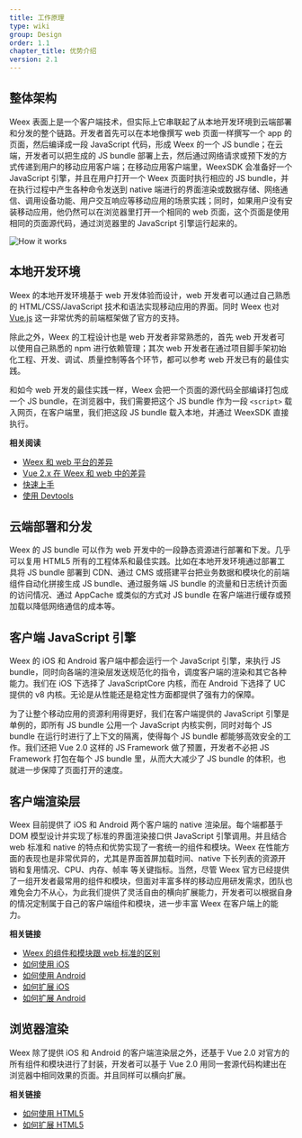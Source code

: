 ```yaml
---
title: 工作原理
type: wiki
group: Design
order: 1.1
chapter_title: 优势介绍
version: 2.1
---
```


<!-- toc -->

## 整体架构

Weex 表面上是一个客户端技术，但实际上它串联起了从本地开发环境到云端部署和分发的整个链路。开发者首先可以在本地像撰写 web 页面一样撰写一个 app 的页面，然后编译成一段 JavaScript 代码，形成 Weex 的一个 JS bundle；在云端，开发者可以把生成的 JS bundle 部署上去，然后通过网络请求或预下发的方式传递到用户的移动应用客户端；在移动应用客户端里，WeexSDK 会准备好一个 JavaScript 引擎，并且在用户打开一个 Weex 页面时执行相应的 JS bundle，并在执行过程中产生各种命令发送到 native 端进行的界面渲染或数据存储、网络通信、调用设备功能、用户交互响应等移动应用的场景实践；同时，如果用户没有安装移动应用，他仍然可以在浏览器里打开一个相同的 web 页面，这个页面是使用相同的页面源代码，通过浏览器里的 JavaScript 引擎运行起来的。

![How it works](../../images/flow.png)

## 本地开发环境

Weex 的本地开发环境基于 web 开发体验而设计，web 开发者可以通过自己熟悉的 HTML/CSS/JavaScript 技术和语法实现移动应用的界面。同时 Weex 也对 [Vue.js](https://vuejs.org/) 这一非常优秀的前端框架做了官方的支持。

除此之外，Weex 的工程设计也是 web 开发者非常熟悉的，首先 web 开发者可以使用自己熟悉的 npm 进行依赖管理；其次 web 开发者在通过项目脚手架初始化工程、开发、调试、质量控制等各个环节，都可以参考 web 开发已有的最佳实践。

和如今 web 开发的最佳实践一样，Weex 会把一个页面的源代码全部编译打包成一个 JS bundle，在浏览器中，我们需要把这个 JS bundle 作为一段 `<script>` 载入网页，在客户端里，我们把这段 JS bundle 载入本地，并通过 WeexSDK 直接执行。

**相关阅读**

* [Weex 和 web 平台的差异](../../references/platform-difference.html)
* [Vue 2.x 在 Weex 和 web 中的差异](../../references/vue/difference-with-web.html)
* [快速上手](../index.html)
* [使用 Devtools](./devtools.html)

## 云端部署和分发

Weex 的 JS bundle 可以作为 web 开发中的一段静态资源进行部署和下发。几乎可以复用 HTML5 所有的工程体系和最佳实践。比如在本地开发环境通过部署工具将 JS bundle 部署到 CDN、通过 CMS 或搭建平台把业务数据和模块化的前端组件自动化拼接生成 JS bundle、通过服务端 JS bundle 的流量和日志统计页面的访问情况、通过 AppCache 或类似的方式对 JS bundle 在客户端进行缓存或预加载以降低网络通信的成本等。

## 客户端 JavaScript 引擎

Weex 的 iOS 和 Android 客户端中都会运行一个 JavaScript 引擎，来执行 JS bundle，同时向各端的渲染层发送规范化的指令，调度客户端的渲染和其它各种能力。我们在 iOS 下选择了 JavaScriptCore 内核，而在 Android 下选择了 UC 提供的 v8 内核。无论是从性能还是稳定性方面都提供了强有力的保障。

为了让整个移动应用的资源利用得更好，我们在客户端提供的 JavaScript 引擎是单例的，即所有 JS bundle 公用一个 JavaScript 内核实例，同时对每个 JS bundle 在运行时进行了上下文的隔离，使得每个 JS bundle 都能够高效安全的工作。我们还把 Vue 2.0 这样的 JS Framework 做了预置，开发者不必把 JS Framework 打包在每个 JS bundle 里，从而大大减少了 JS bundle 的体积，也就进一步保障了页面打开的速度。

## 客户端渲染层

Weex 目前提供了 iOS 和 Android 两个客户端的 native 渲染层。每个端都基于 DOM 模型设计并实现了标准的界面渲染接口供 JavaScript 引擎调用。并且结合 web 标准和 native 的特点和优势实现了一套统一的组件和模块。Weex 在性能方面的表现也是非常优异的，尤其是界面首屏加载时间、native 下长列表的资源开销和复用情况、CPU、内存、帧率 等关键指标。当然，尽管 Weex 官方已经提供了一组开发者最常用的组件和模块，但面对丰富多样的移动应用研发需求，团队也难免会力不从心，为此我们提供了灵活自由的横向扩展能力，开发者可以根据自身的情况定制属于自己的客户端组件和模块，进一步丰富 Weex 在客户端上的能力。

**相关链接**

* [Weex 的组件和模块跟 web 标准的区别](../../references/web-standards.html)
* [如何使用 iOS](../../references/ios-apis.html)
* [如何使用 Android](../../references/android-apis.html)
* [如何扩展 iOS](../../references/advanced/extend-to-ios.html)
* [如何扩展 Android](../../references/advanced/extend-to-android.html)

## 浏览器渲染

Weex 除了提供 iOS 和 Android 的客户端渲染层之外，还基于 Vue 2.0 对官方的所有组件和模块进行了封装，开发者可以基于 Vue 2.0 用同一套源代码构建出在浏览器中相同效果的页面。并且同样可以横向扩展。

**相关链接**

* [如何使用 HTML5](../../references/html5-apis.html)
* [如何扩展 HTML5](../../references/advanced/extend-to-html5.html)
